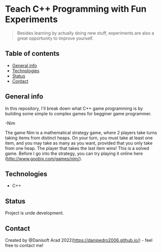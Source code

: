 # Teach C++ Programming with Fun Experiments
> Besides learning by actually doing new stuff, experiments are also a great opportunity to improve yourself.

## Table of contents
* [General info](#general-info)
* [Technologies](#technologies)
* [Status](#status)
* [Contact](#contact)

## General info
In this repository, I'll break down what C++ game programming is by building some simple to complex games for begginer game programmer.

-Nim 

The game
Nim is a mathematical strategy game, where 2 players take turns taking items from distinct heaps. On your turn, you must take at least one item, and you may take as many as you want, provided that you only take from one heap. The player that takes the last item wins! This is a solved game. Before I go into the strategy, you can try playing it online here (http://www.goobix.com/games/nim/).

## Technologies
* C++

## Status
Project is unde development.

## Contact
Created by @Danisoft Arad 2022(https://danipedro2006.github.io/) - feel free to contact me!
